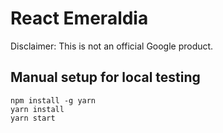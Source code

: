 # React Emeraldia

Disclaimer: This is not an official Google product.

## Manual setup for local testing
```
npm install -g yarn
yarn install
yarn start
```
